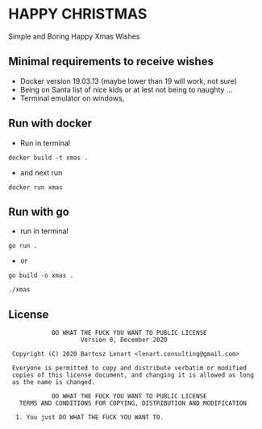 # HAPPY CHRISTMAS

Simple and Boring Happy Xmas Wishes

## Minimal requirements to receive wishes

 - Docker version 19.03.13 (maybe lower than 19 will work, not sure)
 - Being on Santa list of nice kids or at lest not being to naughty ...
 - Terminal emulator on windows,

## Run with docker

 - Run in terminal

```terminal
docker build -t xmas .
```

 - and next run

```terminal
docker run xmas
```

## Run with go

 - run in terminal

```terminal
go run .
```
 
 - or 

```terminal
go build -o xmas .
```


```terminal
./xmas
```

## License
```
            DO WHAT THE FUCK YOU WANT TO PUBLIC LICENSE
                    Version 0, December 2020

 Copyright (C) 2020 Bartosz Lenart <lenart.consulting@gmail.com>

 Everyone is permitted to copy and distribute verbatim or modified
 copies of this license document, and changing it is allowed as long
 as the name is changed.

            DO WHAT THE FUCK YOU WANT TO PUBLIC LICENSE
   TERMS AND CONDITIONS FOR COPYING, DISTRIBUTION AND MODIFICATION

  1. You just DO WHAT THE FUCK YOU WANT TO.
```